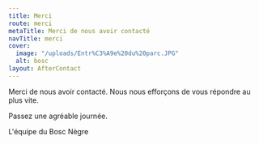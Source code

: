```yaml
---
title: Merci
route: merci
metaTitle: Merci de nous avoir contacté
navTitle: merci
cover:
  image: "/uploads/Entr%C3%A9e%20du%20parc.JPG"
  alt: bosc
layout: AfterContact
---
```


Merci de nous avoir contacté. Nous nous efforçons de vous répondre au plus vite.

Passez une agréable journée.

L'équipe du Bosc Nègre
